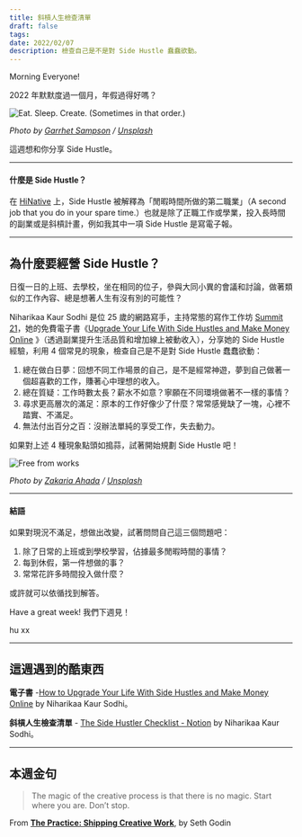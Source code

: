 ```yaml
---
title: 斜槓人生檢查清單
draft: false
tags: 
date: 2022/02/07
description: 檢查自己是不是對 Side Hustle 蠢蠢欲動。
---
```

Morning Everyone!

2022 年默默度過一個月，年假過得好嗎？

![Eat. Sleep. Create. (Sometimes in that order.)](https://images.unsplash.com/photo-1526431038803-6f6c3ee137ae?crop=entropy&cs=tinysrgb&fit=max&fm=jpg&ixid=MnwxMTc3M3wwfDF8c2VhcmNofDF8fGh1c3RsZXxlbnwwfHx8fDE2NDYwNjQwMzI&ixlib=rb-1.2.1&q=80&w=2000)

*Photo by [Garrhet Sampson](https://unsplash.com/@garrhetsampson?utm_source=ghost&utm_medium=referral&utm_campaign=api-credit) / [Unsplash](https://unsplash.com/?utm_source=ghost&utm_medium=referral&utm_campaign=api-credit)*

這週想和你分享 Side Hustle。

---

#### 什麼是 Side Hustle？

在 [HiNative](https://hinative.com/zh-TW/questions/3258564) 上，Side Hustle 被解釋為「閒暇時間所做的第二職業」（A second job that you do in your spare time.）也就是除了正職工作或學業，投入長時間的副業或是斜槓計畫，例如我其中一項 Side Hustle 是寫電子報。

---

## 為什麼要經營 Side Hustle？

日復一日的上班、去學校，坐在相同的位子，參與大同小異的會議和討論，做著類似的工作內容、總是想著人生有沒有別的可能性？

Niharikaa Kaur Sodhi 是位 25 歲的網路寫手，主持常態的寫作工作坊 [Summit 21](https://summit21.ck.page/)，她的免費電子書《[Upgrade Your Life With Side Hustles and Make Money Online](https://niharikasodhi.com/free-ebook/) 》（透過副業提升生活品質和增加線上被動收入），分享她的 Side Hustle 經驗，利用 4 個常見的現象，檢查自己是不是對 Side Hustle 蠢蠢欲動：

1. 總在做白日夢：回想不同工作場景的自己，是不是經常神遊，夢到自己做著一個超喜歡的工作，賺著心中理想的收入。
2. 總在質疑：工作時數太長？薪水不如意？寧願在不同環境做著不一樣的事情？
3. 尋求更高層次的滿足：原本的工作好像少了什麼？常常感覺缺了一塊，心裡不踏實、不滿足。
4. 無法付出百分之百：沒辦法單純的享受工作，失去動力。

如果對上述 4 種現象點頭如搗蒜，試著開始規劃 Side Hustle 吧！

![Free from works](https://images.unsplash.com/photo-1538448174498-9956c159edb0?crop=entropy&cs=tinysrgb&fit=max&fm=jpg&ixid=MnwxMTc3M3wwfDF8c2VhcmNofDl8fGxlZ28lMjBiYXRtYW58ZW58MHx8fHwxNjY3MjI5MDk0&ixlib=rb-4.0.3&q=80&w=2000)

*Photo by [Zakaria Ahada](https://unsplash.com/@zakariahada?utm_source=ghost&utm_medium=referral&utm_campaign=api-credit) / [Unsplash](https://unsplash.com/?utm_source=ghost&utm_medium=referral&utm_campaign=api-credit)*

---

#### 結語

如果對現況不滿足，想做出改變，試著問問自己這三個問題吧：

1. 除了日常的上班或到學校學習，佔據最多閒暇時間的事情？
2. 每到休假，第一件想做的事？
3. 常常花許多時間投入做什麼？

或許就可以依循找到解答。

Have a great week! 我們下週見！

hu xx

---

## 這週遇到的酷東西

**電子書** -[How to Upgrade Your Life With Side Hustles and Make Money Online](https://niharikasodhi.com/free-ebook/) by Niharikaa Kaur Sodhi。

**斜槓人生檢查清單** - [The Side Hustler Checklist - Notion](https://niharikasodhi.gumroad.com/l/sidehustlerchecklist) by Niharikaa Kaur Sodhi。

---

## 本週金句

> The magic of the creative process is that there is no magic. Start where you are. Don’t stop.

From [__The Practice: Shipping Creative Work__](https://r10.to/haoCRXr), by Seth Godin